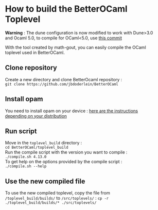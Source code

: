 # How to build the BetterOCaml Toplevel

**Warning** : The dune configuration is now modified to work with Dune>3.0 and Ocaml 5.0, to compile for OCaml<5.0, use [this commit](https://github.com/jbdoderlein/BetterOCaml/commit/7e3f428305a3410d0212c1dbe15610170d9f76ed)

With the tool created by math-gout, you can easily compile the
OCaml toplevel used in BetterOCaml.
## Clone repository
Create a new directory and clone BetterOcaml repository :  
`git clone https://github.com/jbdoderlein/BetterOCaml`
## Install opam
You need to install opam on your device : [here are the instructions depending on your distribution](https://opam.ocaml.org/doc/Install.html)
## Run script
Move in the `toplevel_build` directory :  
`cd BetterOCaml/toplevel_build`  
Run the compile script with the version you want to compile :  
`./compile.sh 4.13.0`  
To get help on the options provided by the compile script :  
`./compile.sh --help`

## Use the new compiled file
To use the new compiled toplevel, copy the file 
from `/toplevel_build/builds/` to `/src/toplevels/` :
`cp -r ./toplevel_build/builds/* ./src/toplevels/`
